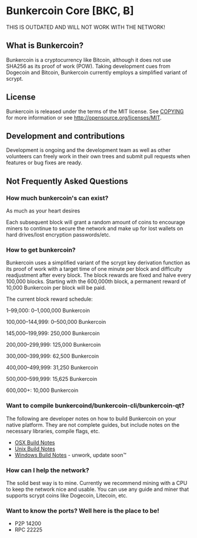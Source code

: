 # Bunkercoin Core [BKC, Ƀ]

THIS IS OUTDATED AND WILL NOT WORK WITH THE NETWORK!

## What is Bunkercoin?
Bunkercoin is a cryptocurrency like Bitcoin, although it does not use SHA256 as its proof of work (POW). Taking development cues from Dogecoin and Bitcoin, Bunkercoin currently employs a simplified variant of scrypt.

## License
Bunkercoin is released under the terms of the MIT license. See [COPYING](COPYING)
for more information or see http://opensource.org/licenses/MIT.

## Development and contributions
Development is ongoing and the development team as well as other volunteers can freely work in their own trees and submit pull requests when features or bug fixes are ready.

## Not Frequently Asked Questions

### How much bunkercoin's can exist?
As much as your heart desires

Each subsequent block will grant a random amount of coins to encourage miners to continue to secure the network and make up for lost wallets on hard drives/lost encryption passwords/etc.

### How to get bunkercoin?
Bunkercoin uses a simplified variant of the scrypt key derivation function as its proof of work with a target time of one minute per block and difficulty readjustment after every block. The block rewards are fixed and halve every 100,000 blocks. Starting with the 600,000th block, a permanent reward of 10,000 Bunkercoin per block will be paid. 

The current block reward schedule:

1–99,000: 0–1,000,000 Bunkercoin 

100,000–144,999: 0–500,000 Bunkercoin

145,000–199,999: 250,000 Bunkercoin

200,000–299,999: 125,000 Bunkercoin

300,000–399,999: 62,500 Bunkercoin

400,000–499,999: 31,250 Bunkercoin

500,000–599,999: 15,625 Bunkercoin

600,000+: 10,000 Bunkercoin

### Want to compile bunkercoind/bunkercoin-cli/bunkercoin-qt?

  The following are developer notes on how to build Bunkercoin on your native platform. They are not complete guides, but include notes on the necessary libraries, compile flags, etc.

  - [OSX Build Notes](doc/build-osx.md)
  - [Unix Build Notes](doc/build-unix.md)
  - [Windows Build Notes](doc/build-msw.md) - unwork, update soon™

### How can I help the network?

The solid best way is to mine. Currently we recommend mining with a CPU to keep the network nice and usable. You can use any guide and miner that supports scrypt coins like Dogecoin, Litecoin, etc.

### Want to know the ports? Well here is the place to be!
- P2P 14200 
- RPC 22225
